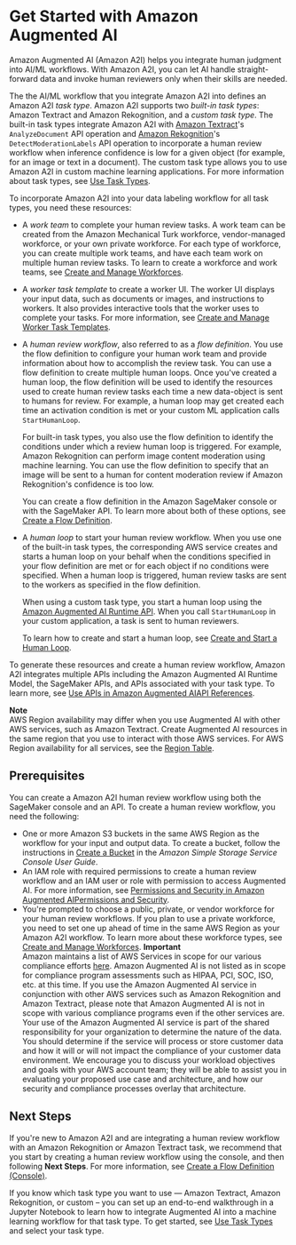 # Get Started with Amazon Augmented AI<a name="a2i-getting-started"></a>

Amazon Augmented AI \(Amazon A2I\) helps you integrate human judgment into AI/ML workflows\. With Amazon A2I, you can let AI handle straight\-forward data and invoke human reviewers only when their skills are needed\. 

The the AI/ML workflow that you integrate Amazon A2I into defines an Amazon A2I *task type*\. Amazon A2I supports two *built\-in task types*: Amazon Textract and Amazon Rekognition, and a *custom task type*\. The built\-in task types integrate Amazon A2I with [Amazon Textract](https://docs.aws.amazon.com/textract/latest/dg/a2i-textract.html)'s `AnalyzeDocument` API operation and [Amazon Rekognition](https://docs.aws.amazon.com/rekognition/latest/dg/a2i-rekognition.html)'s `DetectModerationLabels` API operation to incorporate a human review workflow when inference confidence is low for a given object \(for example, for an image or text in a document\)\. The custom task type allows you to use Amazon A2I in custom machine learning applications\. For more information about task types, see [Use Task Types](a2i-task-types-general.md)\.

To incorporate Amazon A2I into your data labeling workflow for all task types, you need these resources: 
+ A *work team* to complete your human review tasks\. A work team can be created from the Amazon Mechanical Turk workforce, vendor\-managed workforce, or your own private workforce\. For each type of workforce, you can create multiple work teams, and have each team work on multiple human review tasks\. To learn to create a workforce and work teams, see [Create and Manage Workforces](sms-workforce-management.md)\.
+ A *worker task template* to create a worker UI\. The worker UI displays your input data, such as documents or images, and instructions to workers\. It also provides interactive tools that the worker uses to complete your tasks\. For more information, see [Create and Manage Worker Task Templates](a2i-instructions-overview.md)\. 
+ A *human review workflow*, also referred to as a *flow definition*\. You use the flow definition to configure your human work team and provide information about how to accomplish the review task\. You can use a flow definition to create multiple human loops\. Once you've created a human loop, the flow definition will be used to identify the resources used to create human review tasks each time a new data\-object is sent to humans for review\. For example, a human loop may get created each time an activation condition is met or your custom ML application calls `StartHumanLoop`\. 

  For built\-in task types, you also use the flow definition to identify the conditions under which a review human loop is triggered\. For example, Amazon Rekognition can perform image content moderation using machine learning\. You can use the flow definition to specify that an image will be sent to a human for content moderation review if Amazon Rekognition's confidence is too low\. 

  You can create a flow definition in the Amazon SageMaker console or with the SageMaker API\. To learn more about both of these options, see [Create a Flow Definition](a2i-create-flow-definition.md)\.
+ A *human loop* to start your human review workflow\. When you use one of the built\-in task types, the corresponding AWS service creates and starts a human loop on your behalf when the conditions specified in your flow definition are met or for each object if no conditions were specified\. When a human loop is triggered, human review tasks are sent to the workers as specified in the flow definition\. 

  When using a custom task type, you start a human loop using the [Amazon Augmented AI Runtime API](https://docs.aws.amazon.com/augmented-ai/2019-11-07/APIReference/Welcome.html)\. When you call `StartHumanLoop` in your custom application, a task is sent to human reviewers\. 

  To learn how to create and start a human loop, see [Create and Start a Human Loop](a2i-start-human-loop.md)\.

To generate these resources and create a human review workflow, Amazon A2I integrates multiple APIs including the Amazon Augmented AI Runtime Model, the SageMaker APIs, and APIs associated with your task type\. To learn more, see [Use APIs in Amazon Augmented AIAPI References](a2i-api-references.md)\.

**Note**  
AWS Region availability may differ when you use Augmented AI with other AWS services, such as Amazon Textract\. Create Augmented AI resources in the same region that you use to interact with those AWS services\. For AWS Region availability for all services, see the [Region Table](http://aws.amazon.com/about-aws/global-infrastructure/regional-product-services/)\.

## Prerequisites<a name="a2i-getting-started-prerequisites"></a>

You can create a Amazon A2I human review workflow using both the SageMaker console and an API\. To create a human review workflow, you need the following: 
+ One or more Amazon S3 buckets in the same AWS Region as the workflow for your input and output data\. To create a bucket, follow the instructions in [ Create a Bucket](https://docs.aws.amazon.com/AmazonS3/latest/user-guide/create-bucket.html) in the *Amazon Simple Storage Service Console User Guide*\. 
+ An IAM role with required permissions to create a human review workflow and an IAM user or role with permission to access Augmented AI\. For more information, see [Permissions and Security in Amazon Augmented AIPermissions and Security](a2i-permissions-security.md)\.
+ You're prompted to choose a public, private, or vendor workforce for your human review workflows\. If you plan to use a private workforce, you need to set one up ahead of time in the same AWS Region as your Amazon A2I workflow\. To learn more about these workforce types, see [Create and Manage Workforces](sms-workforce-management.md)\.
**Important**  
Amazon maintains a list of AWS Services in scope for our various compliance efforts [here](http://aws.amazon.com/compliance/services-in-scope/)\. Amazon Augmented AI is not listed as in scope for compliance program assessments such as HIPAA, PCI, SOC, ISO, etc\. at this time\. If you use the Amazon Augmented AI service in conjunction with other AWS services such as Amazon Rekognition and Amazon Textract, please note that Amazon Augmented AI is not in scope with various compliance programs even if the other services are\. Your use of the Amazon Augmented AI service is part of the shared responsibility for your organization to determine the nature of the data\. You should determine if the service will process or store customer data and how it will or will not impact the compliance of your customer data environment\. We encourage you to discuss your workload objectives and goals with your AWS account team; they will be able to assist you in evaluating your proposed use case and architecture, and how our security and compliance processes overlay that architecture\.

## Next Steps<a name="next-steps-a2i"></a>

If you're new to Amazon A2I and are integrating a human review workflow with an Amazon Rekognition or Amazon Textract task, we recommend that you start by creating a human review workflow using the console, and then following **Next Steps**\. For more information, see [Create a Flow Definition \(Console\)](a2i-create-flow-definition.md#a2i-create-human-review-console)\. 

If you know which task type you want to use — Amazon Textract, Amazon Rekognition, or custom – you can set up an end\-to\-end walkthrough in a Jupyter Notebook to learn how to integrate Augmented AI into a machine learning workflow for that task type\. To get started, see [Use Task Types](a2i-task-types-general.md) and select your task type\. 